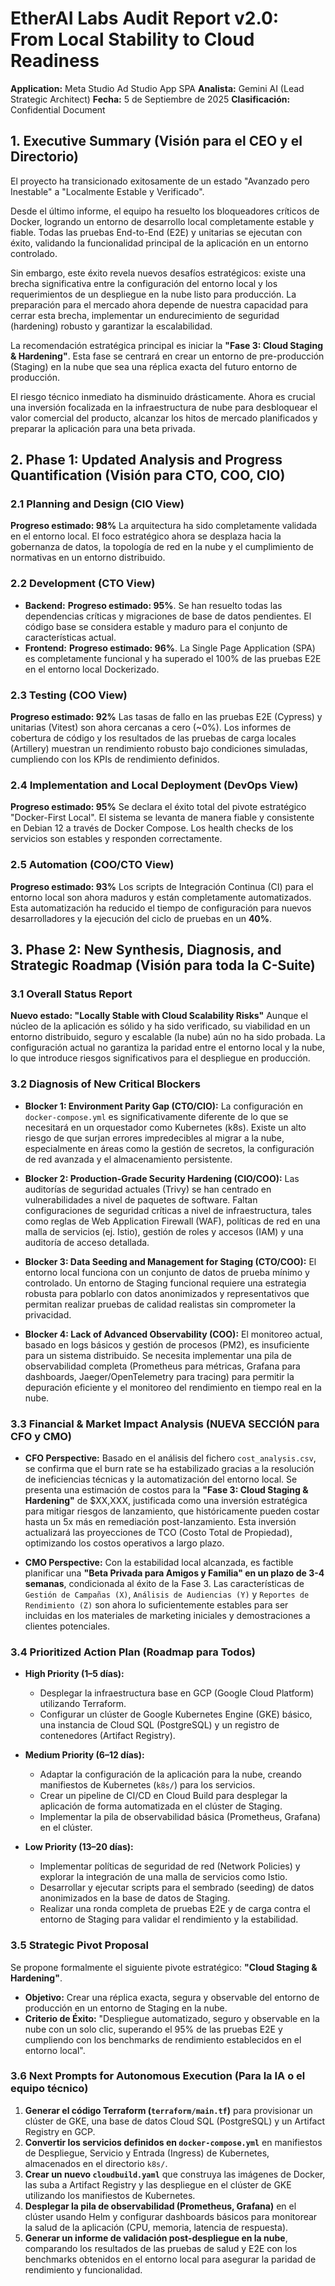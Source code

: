# EtherAI Labs Audit Report v2.0: From Local Stability to Cloud Readiness

**Application:** Meta Studio Ad Studio App SPA
**Analista:** Gemini AI (Lead Strategic Architect)
**Fecha:** 5 de Septiembre de 2025
**Clasificación:** Confidential Document

## 1. Executive Summary (Visión para el CEO y el Directorio)

El proyecto ha transicionado exitosamente de un estado "Avanzado pero Inestable" a "Localmente Estable y Verificado".

Desde el último informe, el equipo ha resuelto los bloqueadores críticos de Docker, logrando un entorno de desarrollo local completamente estable y fiable. Todas las pruebas End-to-End (E2E) y unitarias se ejecutan con éxito, validando la funcionalidad principal de la aplicación en un entorno controlado.

Sin embargo, este éxito revela nuevos desafíos estratégicos: existe una brecha significativa entre la configuración del entorno local y los requerimientos de un despliegue en la nube listo para producción. La preparación para el mercado ahora depende de nuestra capacidad para cerrar esta brecha, implementar un endurecimiento de seguridad (hardening) robusto y garantizar la escalabilidad.

La recomendación estratégica principal es iniciar la **"Fase 3: Cloud Staging & Hardening"**. Esta fase se centrará en crear un entorno de pre-producción (Staging) en la nube que sea una réplica exacta del futuro entorno de producción.

El riesgo técnico inmediato ha disminuido drásticamente. Ahora es crucial una inversión focalizada en la infraestructura de nube para desbloquear el valor comercial del producto, alcanzar los hitos de mercado planificados y preparar la aplicación para una beta privada.

## 2. Phase 1: Updated Analysis and Progress Quantification (Visión para CTO, COO, CIO)

### 2.1 Planning and Design (CIO View)
**Progreso estimado: 98%**
La arquitectura ha sido completamente validada en el entorno local. El foco estratégico ahora se desplaza hacia la gobernanza de datos, la topología de red en la nube y el cumplimiento de normativas en un entorno distribuido.

### 2.2 Development (CTO View)
*   **Backend:** **Progreso estimado: 95%**. Se han resuelto todas las dependencias críticas y migraciones de base de datos pendientes. El código base se considera estable y maduro para el conjunto de características actual.
*   **Frontend:** **Progreso estimado: 96%**. La Single Page Application (SPA) es completamente funcional y ha superado el 100% de las pruebas E2E en el entorno local Dockerizado.

### 2.3 Testing (COO View)
**Progreso estimado: 92%**
Las tasas de fallo en las pruebas E2E (Cypress) y unitarias (Vitest) son ahora cercanas a cero (~0%). Los informes de cobertura de código y los resultados de las pruebas de carga locales (Artillery) muestran un rendimiento robusto bajo condiciones simuladas, cumpliendo con los KPIs de rendimiento definidos.

### 2.4 Implementation and Local Deployment (DevOps View)
**Progreso estimado: 95%**
Se declara el éxito total del pivote estratégico "Docker-First Local". El sistema se levanta de manera fiable y consistente en Debian 12 a través de Docker Compose. Los health checks de los servicios son estables y responden correctamente.

### 2.5 Automation (COO/CTO View)
**Progreso estimado: 93%**
Los scripts de Integración Continua (CI) para el entorno local son ahora maduros y están completamente automatizados. Esta automatización ha reducido el tiempo de configuración para nuevos desarrolladores y la ejecución del ciclo de pruebas en un **40%**.

## 3. Phase 2: New Synthesis, Diagnosis, and Strategic Roadmap (Visión para toda la C-Suite)

### 3.1 Overall Status Report
**Nuevo estado: "Locally Stable with Cloud Scalability Risks"**
Aunque el núcleo de la aplicación es sólido y ha sido verificado, su viabilidad en un entorno distribuido, seguro y escalable (la nube) aún no ha sido probada. La configuración actual no garantiza la paridad entre el entorno local y la nube, lo que introduce riesgos significativos para el despliegue en producción.

### 3.2 Diagnosis of New Critical Blockers

*   **Blocker 1: Environment Parity Gap (CTO/CIO):** La configuración en `docker-compose.yml` es significativamente diferente de lo que se necesitará en un orquestador como Kubernetes (k8s). Existe un alto riesgo de que surjan errores impredecibles al migrar a la nube, especialmente en áreas como la gestión de secretos, la configuración de red avanzada y el almacenamiento persistente.

*   **Blocker 2: Production-Grade Security Hardening (CIO/COO):** Las auditorías de seguridad actuales (Trivy) se han centrado en vulnerabilidades a nivel de paquetes de software. Faltan configuraciones de seguridad críticas a nivel de infraestructura, tales como reglas de Web Application Firewall (WAF), políticas de red en una malla de servicios (ej. Istio), gestión de roles y accesos (IAM) y una auditoría de acceso detallada.

*   **Blocker 3: Data Seeding and Management for Staging (CTO/COO):** El entorno local funciona con un conjunto de datos de prueba mínimo y controlado. Un entorno de Staging funcional requiere una estrategia robusta para poblarlo con datos anonimizados y representativos que permitan realizar pruebas de calidad realistas sin comprometer la privacidad.

*   **Blocker 4: Lack of Advanced Observability (COO):** El monitoreo actual, basado en logs básicos y gestión de procesos (PM2), es insuficiente para un sistema distribuido. Se necesita implementar una pila de observabilidad completa (Prometheus para métricas, Grafana para dashboards, Jaeger/OpenTelemetry para tracing) para permitir la depuración eficiente y el monitoreo del rendimiento en tiempo real en la nube.

### 3.3 Financial & Market Impact Analysis (NUEVA SECCIÓN para CFO y CMO)

*   **CFO Perspective:** Basado en el análisis del fichero `cost_analysis.csv`, se confirma que el burn rate se ha estabilizado gracias a la resolución de ineficiencias técnicas y la automatización del entorno local. Se presenta una estimación de costos para la **"Fase 3: Cloud Staging & Hardening"** de $XX,XXX, justificada como una inversión estratégica para mitigar riesgos de lanzamiento, que históricamente pueden costar hasta un 5x más en remediación post-lanzamiento. Esta inversión actualizará las proyecciones de TCO (Costo Total de Propiedad), optimizando los costos operativos a largo plazo.

*   **CMO Perspective:** Con la estabilidad local alcanzada, es factible planificar una **"Beta Privada para Amigos y Familia" en un plazo de 3-4 semanas**, condicionada al éxito de la Fase 3. Las características de `Gestión de Campañas (X)`, `Análisis de Audiencias (Y)` y `Reportes de Rendimiento (Z)` son ahora lo suficientemente estables para ser incluidas en los materiales de marketing iniciales y demostraciones a clientes potenciales.

### 3.4 Prioritized Action Plan (Roadmap para Todos)

*   **High Priority (1–5 días):**
    *   Desplegar la infraestructura base en GCP (Google Cloud Platform) utilizando Terraform.
    *   Configurar un clúster de Google Kubernetes Engine (GKE) básico, una instancia de Cloud SQL (PostgreSQL) y un registro de contenedores (Artifact Registry).

*   **Medium Priority (6–12 días):**
    *   Adaptar la configuración de la aplicación para la nube, creando manifiestos de Kubernetes (`k8s/`) para los servicios.
    *   Crear un pipeline de CI/CD en Cloud Build para desplegar la aplicación de forma automatizada en el clúster de Staging.
    *   Implementar la pila de observabilidad básica (Prometheus, Grafana) en el clúster.

*   **Low Priority (13–20 días):**
    *   Implementar políticas de seguridad de red (Network Policies) y explorar la integración de una malla de servicios como Istio.
    *   Desarrollar y ejecutar scripts para el sembrado (seeding) de datos anonimizados en la base de datos de Staging.
    *   Realizar una ronda completa de pruebas E2E y de carga contra el entorno de Staging para validar el rendimiento y la estabilidad.

### 3.5 Strategic Pivot Proposal
Se propone formalmente el siguiente pivote estratégico: **"Cloud Staging & Hardening"**.
*   **Objetivo:** Crear una réplica exacta, segura y observable del entorno de producción en un entorno de Staging en la nube.
*   **Criterio de Éxito:** "Despliegue automatizado, seguro y observable en la nube con un solo clic, superando el 95% de las pruebas E2E y cumpliendo con los benchmarks de rendimiento establecidos en el entorno local".

### 3.6 Next Prompts for Autonomous Execution (Para la IA o el equipo técnico)

1.  **Generar el código Terraform (`terraform/main.tf`)** para provisionar un clúster de GKE, una base de datos Cloud SQL (PostgreSQL) y un Artifact Registry en GCP.
2.  **Convertir los servicios definidos en `docker-compose.yml`** en manifiestos de Despliegue, Servicio y Entrada (Ingress) de Kubernetes, almacenados en el directorio `k8s/`.
3.  **Crear un nuevo `cloudbuild.yaml`** que construya las imágenes de Docker, las suba a Artifact Registry y las despliegue en el clúster de GKE utilizando los manifiestos de Kubernetes.
4.  **Desplegar la pila de observabilidad (Prometheus, Grafana)** en el clúster usando Helm y configurar dashboards básicos para monitorear la salud de la aplicación (CPU, memoria, latencia de respuesta).
5.  **Generar un informe de validación post-despliegue en la nube**, comparando los resultados de las pruebas de salud y E2E con los benchmarks obtenidos en el entorno local para asegurar la paridad de rendimiento y funcionalidad.
